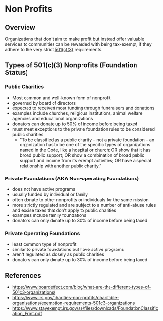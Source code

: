 # Non Profits

## Overview

Organizations that don't aim to make profit but instead offer valuable services to communities can be rewarded with being tax-exempt, if they adhere to the very strict [501(c)(3)](https://www.irs.gov/charities-non-profits/charitable-organizations/exemption-requirements-501c3-organizations) requirements.

## Types of 501(c)(3) Nonprofits (Foundation Status)

### Public Charities
- Most common and well-known form of nonprofit
- governed by board of directors
- expected to received most funding through fundraisers and donations
- examples include churches, religious institutions, animal welfare agencies and educational organizations
- donators can donate up to 50% of income before being taxed
- must meet exceptions to the private foundation rules to be considered public charities
  - "To be classified as a public charity – not a private foundation – an organization has to be one of the specific types of organizations named in the Code, like a hospital or church; OR show that it has broad public support; OR show a combination of broad public support and income from its exempt activities; OR have a special relationship with another public charity."

### Private Foundations (AKA Non-operating Foundations)
- does not have active programs
- usually funded by individual or family
- often donate to other nonprofits or individuals for the same mission
- more strictly regulated and are subject to a number of anti-abuse rules and excise taxes that don’t apply to public charities
- examples include family foundations
- donators can only donate up to 30% of income before being taxed

### Private Operating Foundations
- least common type of nonprofit
- similar to private foundations but have active programs
- aren't regulated as closely as public charities
- donators can only donate up to 30% of income before being taxed

## References
- https://www.boardeffect.com/blog/what-are-the-different-types-of-501c3-organizations/
- https://www.irs.gov/charities-non-profits/charitable-organizations/exemption-requirements-501c3-organizations
- https://www.stayexempt.irs.gov/se/files/downloads/FoundationClassification_Print.pdf
